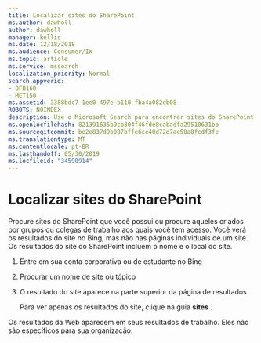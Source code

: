 ```yaml
---
title: Localizar sites do SharePoint
ms.author: dawholl
author: dawholl
manager: kellis
ms.date: 12/18/2018
ms.audience: Consumer/IW
ms.topic: article
ms.service: mssearch
localization_priority: Normal
search.appverid:
- BFB160
- MET150
ms.assetid: 3388bdc7-1ee0-497e-b110-fba4a082eb08
ROBOTS: NOINDEX
description: Use o Microsoft Search para encontrar sites do SharePoint e os detalhes que você verá
ms.openlocfilehash: 821391635b9cb304f46fde8cabadfa29510631bb
ms.sourcegitcommit: be2e837d9b087bffe6ce40d72d7ae58a8fcdf3fe
ms.translationtype: MT
ms.contentlocale: pt-BR
ms.lasthandoff: 05/30/2019
ms.locfileid: "34590914"
---
```

# <a name="find-sharepoint-sites"></a>Localizar sites do SharePoint

Procure sites do SharePoint que você possui ou procure aqueles criados por grupos ou colegas de trabalho aos quais você tem acesso. Você verá os resultados do site no Bing, mas não nas páginas individuais de um site. Os resultados do site do SharePoint incluem o nome e o local do site.
  
1. Entre em sua conta corporativa ou de estudante no Bing
    
2. Procurar um nome de site ou tópico
    
3. O resultado do site aparece na parte superior da página de resultados
    
    Para ver apenas os resultados do site, clique na guia **sites** . 
    
Os resultados da Web aparecem em seus resultados de trabalho. Eles não são específicos para sua organização.

  

